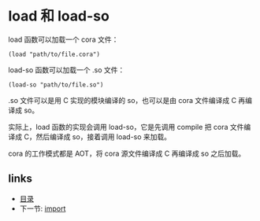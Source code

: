 # load 和 load-so

load 函数可以加载一个 cora 文件：

```
(load "path/to/file.cora") 
```

load-so 函数可以加载一个 .so 文件：

```
(load-so "path/to/file.so")
```

.so 文件可以是用 C 实现的模块编译的 so，也可以是由 cora 文件编译成 C 再编译成 so。

实际上，load 函数的实现会调用 load-so，它是先调用 compile 把 cora 文件编译成 C，然后编译成 so，接着调用 load-so 来加载。

cora 的工作模式都是 AOT，将 cora 源文件编译成 C 再编译成 so 之后加载。

## links
   * [目录](<SUMMARY.md>)
   * 下一节: [import](<08.3.md>)
